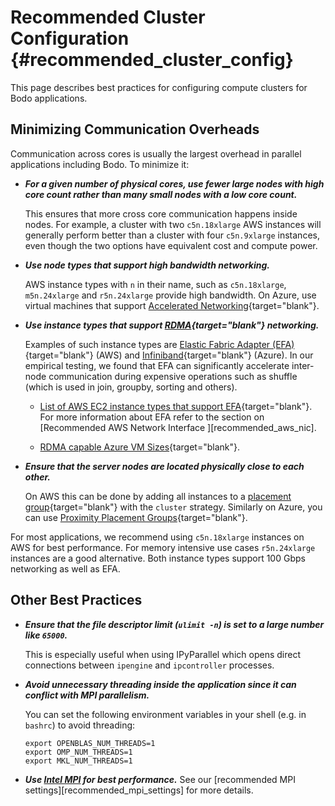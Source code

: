 # Recommended Cluster Configuration {#recommended_cluster_config}

This page describes best practices for configuring compute clusters
for Bodo applications.

## Minimizing Communication Overheads

Communication across cores is usually the largest overhead in parallel
applications including Bodo. To minimize it:

-   ***For a given number of physical cores, use fewer large nodes with high core count rather than many
    small nodes with a low core count.***
    
    This ensures that more cross core communication happens inside nodes. For
    example, a cluster with two `c5n.18xlarge` AWS instances will
    generally perform better than a cluster with four `c5n.9xlarge`
    instances, even though the two options have equivalent cost and
    compute power.
    
-   ***Use node types that support high bandwidth networking.***
 
    AWS instance types with `n` in their name, such as `c5n.18xlarge`, `m5n.24xlarge`
    and `r5n.24xlarge` provide high bandwidth. On Azure, use virtual
    machines that support 
    [Accelerated Networking](https://docs.microsoft.com/en-us/azure/virtual-network/create-vm-accelerated-networking-cli){target="blank"}.

-   ***Use instance types that support
    [RDMA](https://en.wikipedia.org/wiki/Remote_direct_memory_access){target="blank"}
    networking.*** 
    
    Examples of such instance types are [Elastic Fabric Adapter (EFA)](https://aws.amazon.com/hpc/efa/){target="blank"} (AWS) and
    [Infiniband](https://docs.microsoft.com/en-us/azure/virtual-machines/workloads/hpc/enable-infiniband){target="blank"}
    (Azure). In our empirical testing, we found that EFA can
    significantly accelerate inter-node communication during expensive
    operations such as shuffle (which is used in join, groupby, sorting
    and others).
    
    -   [List of AWS EC2 instance types that support EFA](https://docs.aws.amazon.com/AWSEC2/latest/UserGuide/efa.html#efa-instance-types){target="blank"}.
        For more information about EFA refer to the section on
        [Recommended AWS Network Interface ][recommended_aws_nic].
        
    -   [RDMA capable Azure VM Sizes](https://docs.microsoft.com/en-us/azure/virtual-machines/sizes-hpc#rdma-capable-instances){target="blank"}.

-   ***Ensure that the server nodes are located physically close to each
    other.***
     
    On AWS this can be done by adding all instances to a [placement group](https://docs.aws.amazon.com/AWSEC2/latest/UserGuide/placement-groups.html#placement-groups-cluster){target="blank"}
    with the `cluster` strategy. Similarly on Azure, you can use [Proximity Placement Groups](https://docs.microsoft.com/en-us/azure/virtual-machines/co-location){target="blank"}.

For most applications, we recommend using `c5n.18xlarge` instances on
AWS for best performance. For memory intensive use cases `r5n.24xlarge`
instances are a good alternative. Both instance types support 100 Gbps
networking as well as EFA.

## Other Best Practices

-   ***Ensure that the file descriptor limit (`ulimit -n`) is set to a
    large number like `65000`.***
     
    This is especially useful when using
    IPyParallel which opens direct connections between `ipengine` and
    `ipcontroller` processes.

-   ***Avoid unnecessary threading inside the application since it can
    conflict with MPI parallelism.*** 
    
    You can set the following environment variables in your shell (e.g. in `bashrc`)
    to avoid threading:

    ```shell
    export OPENBLAS_NUM_THREADS=1
    export OMP_NUM_THREADS=1
    export MKL_NUM_THREADS=1
    ```
    
-   ***Use [Intel MPI](https://www.intel.com/content/www/us/en/developer/tools/oneapi/mpi-library.html)
    for best performance.***
    See our [recommended MPI settings][recommended_mpi_settings] for more
    details.
